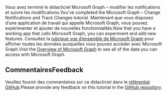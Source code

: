 <!-- markdownlint-disable MD002 MD041 -->

<span data-ttu-id="7f839-101">Vous avez terminé le didacticiel Microsoft Graph – modifier les notifications et suivre les modifications.</span><span class="sxs-lookup"><span data-stu-id="7f839-101">You've completed the Microsoft Graph – Change Notifications and Track Changes tutorial.</span></span> <span data-ttu-id="7f839-102">Maintenant que vous disposez d’une application de travail qui appelle Microsoft Graph, vous pouvez expérimenter et ajouter de nouvelles fonctionnalités.</span><span class="sxs-lookup"><span data-stu-id="7f839-102">Now that you have a working app that calls Microsoft Graph, you can experiment and add new features.</span></span> <span data-ttu-id="7f839-103">Consultez la [rubrique vue d’ensemble de Microsoft Graph](https://docs.microsoft.com/graph/overview) pour afficher toutes les données auxquelles vous pouvez accéder avec Microsoft Graph.</span><span class="sxs-lookup"><span data-stu-id="7f839-103">Visit the [Overview of Microsoft Graph](https://docs.microsoft.com/graph/overview) to see all of the data you can access with Microsoft Graph.</span></span>

## <a name="feedback"></a><span data-ttu-id="7f839-104">Commentaires</span><span class="sxs-lookup"><span data-stu-id="7f839-104">Feedback</span></span>

<span data-ttu-id="7f839-105">Veuillez fournir des commentaires sur ce didacticiel dans le [référentiel GitHub](https://github.com/microsoftgraph/msgraph-training-changenotifications).</span><span class="sxs-lookup"><span data-stu-id="7f839-105">Please provide any feedback on this tutorial in the [GitHub repository](https://github.com/microsoftgraph/msgraph-training-changenotifications).</span></span>